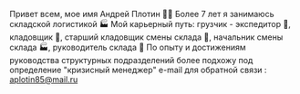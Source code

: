 Привет всем, мое имя Андрей Плотин 👷‍♂️
Более 7 лет я занимаюсь складской логистикой 🏭
Мой карьерный путь: грузчик - экспедитор 🚚, кладовщик 🏪, старший кладовщик смены склада 🏬, начальник смены склада 🏭, руководитель склада 🏬
По опыту и достижениям руководства структурных подразделений более подхожу под определение "кризисный менеджер"
e-mail для обратной связи : aplotin85@mail.ru

<!---
здесь я буду оставлять интересные решения для вопросов, когда -либло возникавших в процессе моей деятельности в складской логистике.
--->

